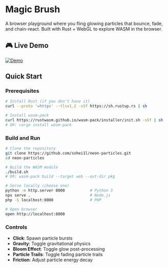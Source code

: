# Magic Brush

A browser playground where you fling glowing particles that bounce, fade, and chain-react. Built with Rust + WebGL to explore WASM in the browser.

## 🎮 Live Demo

[![Demo](https://img.shields.io/badge/Live%20Demo-Magic%20Brush-blue?style=for-the-badge)](https://sohei1l.github.io/magic-brush/)

## Quick Start

### Prerequisites

```bash
# Install Rust (if you don't have it)
curl --proto '=https' --tlsv1.2 -sSf https://sh.rustup.rs | sh

# Install wasm-pack
curl https://rustwasm.github.io/wasm-pack/installer/init.sh -sSf | sh
# OR: cargo install wasm-pack
```

### Build and Run

```bash
# Clone the repository
git clone https://github.com/sohei1l/neon-particles.git
cd neon-particles

# Build the WASM module
./build.sh
# OR: wasm-pack build --target web --out-dir pkg

# Serve locally (choose one)
python -m http.server 8000           # Python 3
npx serve .                          # Node.js
php -S localhost:8000                # PHP

# Open browser
open http://localhost:8000
```

### Controls

- **Click**: Spawn particle bursts
- **Gravity**: Toggle gravitational physics
- **Bloom Effect**: Toggle glow post-processing
- **Particle Trails**: Toggle fading particle trails
- **Friction**: Adjust particle energy decay
